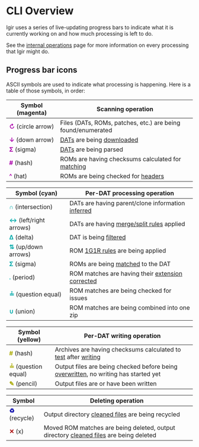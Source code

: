 # CLI Overview

Igir uses a series of live-updating progress bars to indicate what it is currently working on and how much processing is left to do.

<script src="https://asciinema.org/a/bZHvtbqyQlRfkHIuZXxmtDbiU.js" id="asciicast-bZHvtbqyQlRfkHIuZXxmtDbiU" async="true"></script>

See the [internal operations](advanced/internals.md#order-of-operations) page for more information on every processing that Igir might do.

## Progress bar icons

ASCII symbols are used to indicate what processing is happening. Here is a table of those symbols, in order:

| Symbol (magenta)                                           | Scanning operation                                                                        |
|------------------------------------------------------------|-------------------------------------------------------------------------------------------|
| <span style="color:#AA00AA"><b>↻</b></span> (circle arrow) | Files (DATs, ROMs, patches, etc.) are being found/enumerated                              |
| <span style="color:#AA00AA"><b>↓</b></span> (down arrow)   | [DATs](dats/introduction.md) are being [downloaded](dats/processing.md#scanning-for-dats) |
| <span style="color:#AA00AA"><b>Σ</b></span> (sigma)        | [DATs](dats/introduction.md) are being parsed                                             |
| <span style="color:#AA00AA"><b>#</b></span> (hash)         | ROMs are having checksums calculated for [matching](roms/matching.md)                     |
| <span style="color:#AA00AA"><b>^</b></span> (hat)          | ROMs are being checked for [headers](roms/headers.md)                                     |

| Symbol (cyan)                                                   | Per-DAT processing operation                                                                  |
|-----------------------------------------------------------------|-----------------------------------------------------------------------------------------------|
| <span style="color:#00AAAA"><b>∩</b></span> (intersection)      | DATs are having parent/clone information [inferred](dats/processing.md#parentclone-inference) |
| <span style="color:#00AAAA"><b>↔</b></span> (left/right arrows) | DATs are having [merge/split rules](usage/arcade.md#rom-set-merge-types) applied              |
| <span style="color:#00AAAA"><b>∆</b></span> (delta)             | DAT is being [filtered](roms/filtering-preferences.md#filters)                                |
| <span style="color:#00AAAA"><b>⇅</b></span> (up/down arrows)    | ROM [1G1R rules](roms/filtering-preferences.md#preferences-for-1g1r) are being applied        |
| <span style="color:#00AAAA"><b>Σ</b></span> (sigma)             | ROMs are being [matched](roms/matching.md) to the DAT                                         |
| <span style="color:#00AAAA"><b>.</b></span> (period)            | ROM matches are having their [extension corrected](output/options.md#fixing-rom-extensions)   |
| <span style="color:#00AAAA"><b>≟</b></span> (question equal)    | ROM matches are being checked for issues                                                      |
| <span style="color:#00AAAA"><b>∪</b></span> (union)             | ROM matches are being combined into one zip                                                   |

| Symbol (yellow)                                              | Per-DAT writing operation                                                                                                  |
|--------------------------------------------------------------|----------------------------------------------------------------------------------------------------------------------------|
| <span style="color:#AAAA00"><b>#</b></span> (hash)           | Archives are having checksums calculated to [test](commands.md#test) after [writing](commands.md#rom-writing)              |
| <span style="color:#AAAA00"><b>≟</b></span> (question equal) | Output files are being checked before being [overwritten](output/options.md#overwriting-files), no writing has started yet |
| <span style="color:#AAAA00"><b>✎</b></span> (pencil)         | Output files are or have been written                                                                                      |

| Symbol                                                | Deleting operation                                                                                          |
|-------------------------------------------------------|-------------------------------------------------------------------------------------------------------------|
| <span style="color:#0000AA"><b>♻</b></span> (recycle) | Output directory [cleaned files](output/cleaning.md) are being recycled                                     |
| <span style="color:#AA0000"><b>✕</b></span> (x)       | Moved ROM matches are being deleted, output directory [cleaned files](output/cleaning.md) are being deleted |
